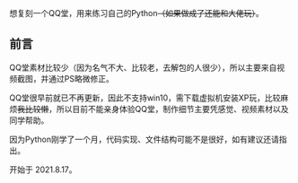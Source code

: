 
想复刻一个QQ堂，用来练习自己的Python~~（如果做成了还能和大佬玩）~~。

## 前言
QQ堂素材比较少（因为名气不大、比较老，去解包的人很少），所以主要来自视频截图，并通过PS略微修正。

QQ堂很早前就已不再更新，因此不支持win10，需下载虚拟机安装XP玩，比较麻烦~~我比较懒~~，所以目前不能亲身体验QQ堂，制作细节主要凭感觉、视频素材以及同学帮助。

因为Python刚学了一个月，代码实现、文件结构可能不是很好，如有建议还请指出。

开始于 2021.8.17。




